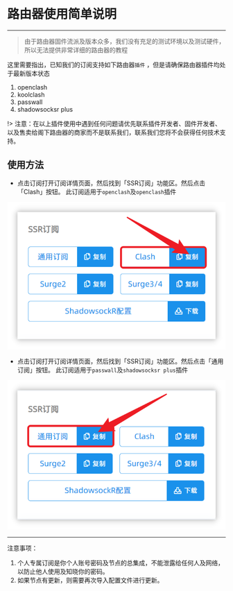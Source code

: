 # 路由器使用简单说明 
- - -

> 由于路由器固件流派及版本众多，我们没有充足的测试环境以及测试硬件，所以无法提供非常详细的路由器的教程

这里需要指出，已知我们的订阅支持如下路由器`插件` ，但是请确保路由器插件均处于最新版本状态

1. openclash
2. koolclash
3. passwall
4. shadowsocksr plus

!> 注意：在以上插件使用中遇到任何问题请优先联系插件开发者、固件开发者、以及售卖给阁下路由器的商家而不是联系我们，联系我们您将不会获得任何技术支持。

## 使用方法

* 点击订阅打开订阅详情页面，然后找到「SSR订阅」功能区。然后点击「Clash」按钮。
此订阅适用于`openclash`及`openclash`插件

![](../img/win/clash.png)

* 点击订阅打开订阅详情页面，然后找到「SSR订阅」功能区。然后点击「通用订阅」按钮。
此订阅适用于`passwall`及`shadowsocksr plus`插件

![](../img/win/common.png)


- - -
注意事项：  
1. 个人专属订阅是你个人账号密码及节点的总集成，不能泄露给任何人及网络，以防止他人使用及知晓你的密码。  
2. 如果节点有更新，则需要再次导入配置文件进行更新。  